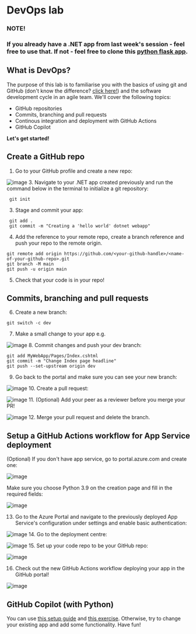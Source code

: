 # DevOps lab
### **NOTE!** 
### If you already have a .NET app from last week's session - feel free to use that. If not - feel free to clone this [python flask app](https://github.com/Azure-Samples/msdocs-python-flask-webapp-quickstart).
## What is DevOps?
The purpose of this lab is to familiarise you with the basics of using git and GitHub (don't know the difference? [click here!](https://www.geeksforgeeks.org/difference-between-git-and-github/)) and the software development cycle in an agile team. 
We'll cover the following topics:
- GitHub repositories
- Commits, branching and pull requests
- Continous integration and deployment with GitHub Actions
- GitHub Copilot

**Let's get started!**
## Create a GitHub repo
1. Go to your GitHub profile and create a new repo:
   
![image](https://github.com/tectonia/AppDevLearning/assets/61530975/30241db8-c067-4578-b059-df8a1b5a1fcb)
3. Navigate to your .NET app created previously and run the command below in the terminal to initialize a git repository:
```
 git init 
 ```
3. Stage and commit your app:
```
 git add .
 git commit -m "Creating a 'hello world' dotnet webapp"
 ```
4. Add the reference to your remote repo, create a branch reference and push your repo to the remote origin.
```
git remote add origin https://github.com/<your-github-handle>/<name-of-your-github-repo>.git
git branch -M main
git push -u origin main
 ```
5. Check that your code is in your repo!
## Commits, branching and pull requests
6. Create a new branch:
```
git switch -c dev
 ```
7. Make a small change to your app e.g.
   
![image](https://github.com/tectonia/AppDevLearning/assets/61530975/81955d54-c20c-483b-abd6-632bca7b0494)
8. Commit changes and push your dev branch:
```
git add MyWebApp/Pages/Index.cshtml
git commit -m "Change Index page headline"
git push --set-upstream origin dev
 ```
9. Go back to the portal and make sure you can see your new branch:

![image](https://github.com/tectonia/AppDevLearning/assets/61530975/89e6543c-9c7f-4005-b03c-0657259ebd9e)
10. Create a pull request:

![image](https://github.com/tectonia/AppDevLearning/assets/61530975/64d585cc-0a13-44b9-ad4b-cbea34c8a8a4)
11. (Optional) Add your peer as a reviewer before you merge your PR!

![image](https://github.com/tectonia/AppDevLearning/assets/61530975/c8d05bb1-cbe1-4828-b8e0-b7af0955f0af)
12. Merge your pull request and delete the branch. 

## Setup a GitHub Actions workflow for App Service deployment
(Optional) If you don't have app service, go to portal.azure.com and create one:

![image](https://github.com/tectonia/AppDevLearning/assets/61530975/6df84f21-d75c-4040-aafe-f4d05bb1fc52)

Make sure you choose Python 3.9 on the creation page and fill in the required fields:

![image](https://github.com/tectonia/AppDevLearning/assets/61530975/f87c2717-6c68-46c0-9780-9eccf3457a4d)



13. Go to the Azure Portal and navigate to the previously deployed App Service's configuration under settings and enable basic authentication:

![image](https://github.com/tectonia/AppDevLearning/assets/61530975/00a9f8a7-754f-400a-b57e-21a5fd0a851d)
14. Go to the deployment centre:

![image](https://github.com/tectonia/AppDevLearning/assets/61530975/37d5e408-7586-4a78-8129-608d28e4e589)
15. Set up your code repo to be your GitHub repo:

![image](https://github.com/tectonia/AppDevLearning/assets/61530975/29914a8a-2397-4877-a349-1414d6d01588)

16. Check out the new GitHub Actions workflow deploying your app in the GitHub portal!

![image](https://github.com/tectonia/AppDevLearning/assets/61530975/9a9869b0-fdec-4b74-ae30-46de8ed91672)


## GitHub Copilot (with Python)
You can use [this setup guide](https://learn.microsoft.com/en-us/training/modules/introduction-copilot-python/3-exercise-setup) and [this exercise](https://learn.microsoft.com/en-us/training/modules/introduction-copilot-python/5-exercise-python-web-api). Otherwise, try to change your existing app and add some functionality. Have fun!
